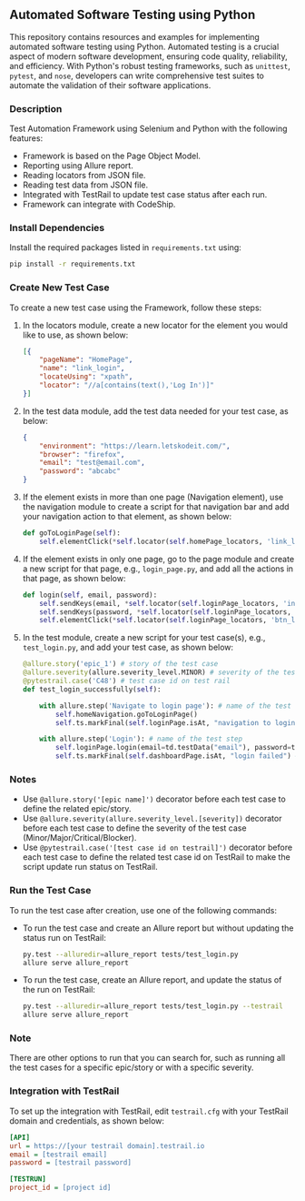 ## Automated Software Testing using Python

This repository contains resources and examples for implementing automated software testing using Python. Automated testing is a crucial aspect of modern software development, ensuring code quality, reliability, and efficiency. With Python's robust testing frameworks, such as `unittest`, `pytest`, and `nose`, developers can write comprehensive test suites to automate the validation of their software applications.

### Description

Test Automation Framework using Selenium and Python with the following features:

- Framework is based on the Page Object Model.
- Reporting using Allure report.
- Reading locators from JSON file.
- Reading test data from JSON file.
- Integrated with TestRail to update test case status after each run.
- Framework can integrate with CodeShip.

### Install Dependencies

Install the required packages listed in `requirements.txt` using:
```bash
pip install -r requirements.txt
```

### Create New Test Case

To create a new test case using the Framework, follow these steps:

1. In the locators module, create a new locator for the element you would like to use, as shown below:
   ```json
   [{
       "pageName": "HomePage",
       "name": "link_login",
       "locateUsing": "xpath",
       "locator": "//a[contains(text(),'Log In')]"
   }]
   ```

2. In the test data module, add the test data needed for your test case, as below:
   ```json
   {
       "environment": "https://learn.letskodeit.com/",
       "browser": "firefox",
       "email": "test@email.com",
       "password": "abcabc"
   }
   ```

3. If the element exists in more than one page (Navigation element), use the navigation module to create a script for that navigation bar and add your navigation action to that element, as shown below:
   ```python
   def goToLoginPage(self):
       self.elementClick(*self.locator(self.homePage_locators, 'link_login'))
   ```

4. If the element exists in only one page, go to the page module and create a new script for that page, e.g., `login_page.py`, and add all the actions in that page, as shown below:
   ```python
   def login(self, email, password):
       self.sendKeys(email, *self.locator(self.loginPage_locators, 'input_email'))
       self.sendKeys(password, *self.locator(self.loginPage_locators, 'input_password'))
       self.elementClick(*self.locator(self.loginPage_locators, 'btn_login'))
   ```

5. In the test module, create a new script for your test case(s), e.g., `test_login.py`, and add your test case, as shown below:
   ```python
   @allure.story('epic_1') # story of the test case
   @allure.severity(allure.severity_level.MINOR) # severity of the test case
   @pytestrail.case('C48') # test case id on test rail
   def test_login_successfully(self):
   
       with allure.step('Navigate to login page'): # name of the test step
           self.homeNavigation.goToLoginPage()
           self.ts.markFinal(self.loginPage.isAt, "navigation to login page failed") # check if the navigation to login page occurs successfully
   
       with allure.step('Login'): # name of the test step
           self.loginPage.login(email=td.testData("email"), password=td.testData("password"))
           self.ts.markFinal(self.dashboardPage.isAt, "login failed") # check if login successfully
   ```

### Notes

- Use `@allure.story('[epic name]')` decorator before each test case to define the related epic/story.
- Use `@allure.severity(allure.severity_level.[severity])` decorator before each test case to define the severity of the test case (Minor/Major/Critical/Blocker).
- Use `@pytestrail.case('[test case id on testrail]')` decorator before each test case to define the related test case id on TestRail to make the script update run status on TestRail.

### Run the Test Case

To run the test case after creation, use one of the following commands:

- To run the test case and create an Allure report but without updating the status run on TestRail:
  ```bash
  py.test --alluredir=allure_report tests/test_login.py
  allure serve allure_report
  ```

- To run the test case, create an Allure report, and update the status of the run on TestRail:
  ```bash
  py.test --alluredir=allure_report tests/test_login.py --testrail
  allure serve allure_report
  ```

### Note

There are other options to run that you can search for, such as running all the test cases for a specific epic/story or with a specific severity.

### Integration with TestRail

To set up the integration with TestRail, edit `testrail.cfg` with your TestRail domain and credentials, as shown below:
```ini
[API]
url = https://[your testrail domain].testrail.io
email = [testrail email]
password = [testrail password]

[TESTRUN]
project_id = [project id]
```
